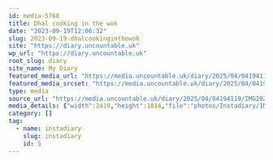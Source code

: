 ```yaml
---
id: media-5768
title: Dhal cooking in the wok
date: "2023-09-19T12:06:32"
slug: 2023-09-19-dhalcookinginthewok
site: "https://diary.uncountable.uk"
wp_url: "https://diary.uncountable.uk"
root_slug: diary
site_name: My Diary
featured_media_url: "https://media.uncountable.uk/diary/2025/04/04194119/IMG20230919130632.webp"
featured_media_srcset: "https://media.uncountable.uk/diary/2025/04/04194119/IMG20230919130632-300x225.webp 300w, https://media.uncountable.uk/diary/2025/04/04194119/IMG20230919130632-1024x768.webp 1024w, https://media.uncountable.uk/diary/2025/04/04194119/IMG20230919130632-150x150.webp 150w, https://media.uncountable.uk/diary/2025/04/04194119/IMG20230919130632-640x480.webp 640w, https://media.uncountable.uk/diary/2025/04/04194119/IMG20230919130632.webp 2419w"
type: media
source_url: "https://media.uncountable.uk/diary/2025/04/04194119/IMG20230919130632.webp"
media_details: {"width":2419,"height":1814,"file":"photos/Instadiary/IMG20230919130632.webp","filesize":179016,"sizes":{"medium":{"file":"IMG20230919130632-300x225.webp","width":300,"height":225,"filesize":20728,"mime_type":"image/webp","source_url":"https://media.uncountable.uk/diary/2025/04/04194119/IMG20230919130632-300x225.webp"},"large":{"file":"IMG20230919130632-1024x768.webp","width":1024,"height":768,"filesize":118620,"mime_type":"image/webp","source_url":"https://media.uncountable.uk/diary/2025/04/04194119/IMG20230919130632-1024x768.webp"},"thumbnail":{"file":"IMG20230919130632-150x150.webp","width":150,"height":150,"filesize":8006,"mime_type":"image/webp","source_url":"https://media.uncountable.uk/diary/2025/04/04194119/IMG20230919130632-150x150.webp"},"mobwidth":{"file":"IMG20230919130632-640x480.webp","width":640,"height":480,"filesize":64590,"mime_type":"image/webp","source_url":"https://media.uncountable.uk/diary/2025/04/04194119/IMG20230919130632-640x480.webp"},"full":{"file":"IMG20230919130632.webp","width":2419,"height":1814,"mime_type":"image/webp","source_url":"https://media.uncountable.uk/diary/2025/04/04194119/IMG20230919130632.webp"}},"image_meta":{"aperture":"0","credit":"","camera":"","caption":"","created_timestamp":"0","copyright":"","focal_length":"0","iso":"0","shutter_speed":"0","title":"","orientation":"0","keywords":[]}}
category: []
tag:
  - name: instadiary
    slug: instadiary
    id: 5
---
```


